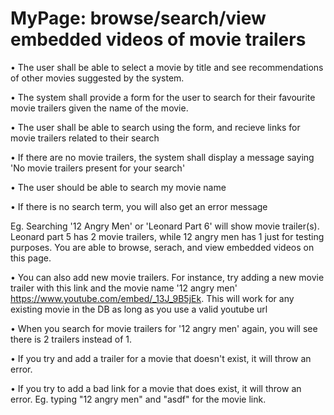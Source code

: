 # MyPage: browse/search/view embedded videos of movie trailers

• The user shall be able to select a movie by title and see recommendations of other movies suggested by the system.

• The system shall provide a form for the user to search for their favourite movie trailers given the name of the movie.

• The user shall be able to search using the form, and recieve links for movie trailers related to their search

• If there are no movie trailers, the system shall display a message saying 'No movie trailers present for your search'

• The user should be able to search my movie name 

• If there is no search term, you will also get an error message

Eg. Searching '12 Angry Men' or 'Leonard Part 6' will show movie trailer(s). Leonard part 5 has 2 movie trailers, while 12 angry men has 1 just for testing purposes. You are able to browse, serach, and view embedded videos on this page.

• You can also add new movie trailers. For instance, try adding a new movie trailer with this link and the movie name '12 angry men' https://www.youtube.com/embed/_13J_9B5jEk. This will work for any existing movie in the DB as long as you use a valid youtube url

• When you search for movie trailers for '12 angry men' again, you will see there is 2 trailers instead of 1. 

• If you try and add a trailer for a movie that doesn't exist, it will throw an error.

• If you try to add a bad link for a movie that does exist, it will throw an error. Eg. typing "12 angry men" and "asdf" for the movie link. 

